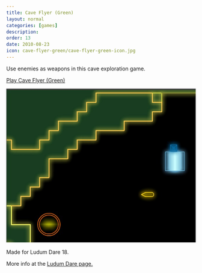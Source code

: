 ```yaml
---
title: Cave Flyer (Green)
layout: normal
categories: [games]
description: 
order: 13
date: 2010-08-23
icon: cave-flyer-green/cave-flyer-green-icon.jpg
---
```


Use enemies as weapons in this cave exploration game.

[Play Cave Flyer (Green)](play/)

![screenshot](cave-flyer-green.jpg)

Made for Ludum Dare 18.

More info at the [Ludum Dare page.](http://ludumdare.com/compo/ludum-dare-18/comment-page-1/?action=preview&uid=1113)

